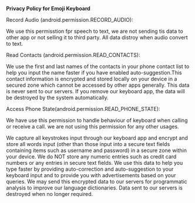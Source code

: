 <b>Privacy Policy for Emoji Keyboard</b>

Record Audio (android.permission.RECORD_AUDIO):

We use this permisstion fpr speech to text, we are not sending tis data to other app or not selling it to third party. All data distroy when audio convert to text.

Read Contacts (android.permission.READ_CONTACTS):

We use the first and last names of the contacts in your phone contact list to help you input the name faster if you have enabled auto-suggestion.This contact information is encrypted and stored locally on your device in a secured zone which cannot be accessed by other apps generally. This data is never sent to our servers. If you remove our keyboard app, the data will be destroyed by the system automatically.

Access Phone State(android.permission.READ_PHONE_STATE):

We have use this permission to handle behaviour of keyboard when calling or receive a call. we are not using this permission for any other usages.

We capture all keystrokes input through our keyboard app and encrypt and store all words input (other than those input into a secure text fields containing items such as username and password) in a secure zone within your device. We do NOT store any numeric entries such as credit card numbers or any entries in secure text fields. We use this data to help you type faster by providing auto-correction and auto-suggestion to your keyboard input and to provide you with advertisements based on your queries. We may send this encrypted data to our servers for programmatic analysis to improve our language dictionaries. Data sent to our servers is destroyed when no longer required.
